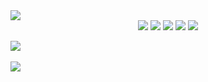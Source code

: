 <img src="https://capsule-render.vercel.app/api?type=waving&color=auto&height=200&section=header&text=Leehwan GitHub&fontSize=90" />

<div align="center">
	<img src="https://img.shields.io/badge/Python-3776AB?style=flat&logo=Python&logoColor=white"/>
  <img src="https://img.shields.io/badge/scikitlearn-F7931E?style=flat&logo=scikitlearn&logoColor=white"/>
  <img src="https://img.shields.io/badge/postgresql-4169E1?style=flat&logo=postgresql&logoColor=white"/>
  <img src="https://img.shields.io/badge/mysql-4479A1?style=flat&logo=mysql&logoColor=white"/>
  <img src="https://img.shields.io/badge/PyTorch-EE4C2C?style=flat&logo=PyTorch&logoColor=white"/>
</div>

<img src="https://github-readme-stats.vercel.app/api/top-langs/?username=kawaipato&layout=compact"><br><br>
<img src="https://github-readme-stats.vercel.app/api?username=kawaipato&show_icons=true">
